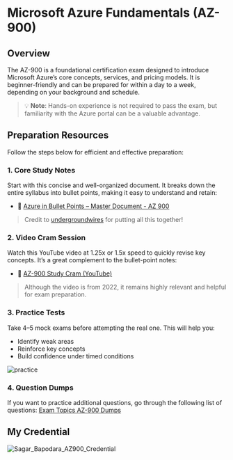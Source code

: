 # Microsoft Azure Fundamentals (AZ-900)

## Overview
The AZ-900 is a foundational certification exam designed to introduce Microsoft Azure’s core concepts, services, and pricing models. It is beginner-friendly and can be prepared for within a day to a week, depending on your background and schedule.

> 💡 **Note**: Hands-on experience is not required to pass the exam, but familiarity with the Azure portal can be a valuable advantage.

## Preparation Resources

Follow the steps below for efficient and effective preparation:

### 1. Core Study Notes  
Start with this concise and well-organized document. It breaks down the entire syllabus into bullet points, making it easy to understand and retain:  
- 📄 [Azure in Bullet Points – Master Document - AZ 900](https://github.com/undergroundwires/Azure-in-bullet-points/tree/master/AZ-900%20Microsoft%20Azure%20Fundamentals)
> Credit to [undergroundwires](https://github.com/undergroundwires) for putting all this together! 

### 2. Video Cram Session  
Watch this YouTube video at 1.25x or 1.5x speed to quickly revise key concepts. It’s a great complement to the bullet-point notes:  
- 🎥 [AZ-900 Study Cram (YouTube)](https://www.youtube.com/watch?v=tQp1YkB2Tgs)

> Although the video is from 2022, it remains highly relevant and helpful for exam preparation.

### 3. Practice Tests  
Take 4–5 mock exams before attempting the real one. This will help you:
- Identify weak areas  
- Reinforce key concepts  
- Build confidence under timed conditions
  
![practice](https://github.com/user-attachments/assets/f4b65696-df7f-44f5-bfc0-17c9d0e958e6)

### 4. Question Dumps

If you want to practice additional questions, go through the following list of questions: [Exam Topics AZ-900 Dumps](https://www.examtopics.com/exams/microsoft/az-900/view/)


## My Credential 

![Sagar_Bapodara_AZ900_Credential](https://github.com/user-attachments/assets/102b6958-9a76-4522-8937-8772e84fe722)


